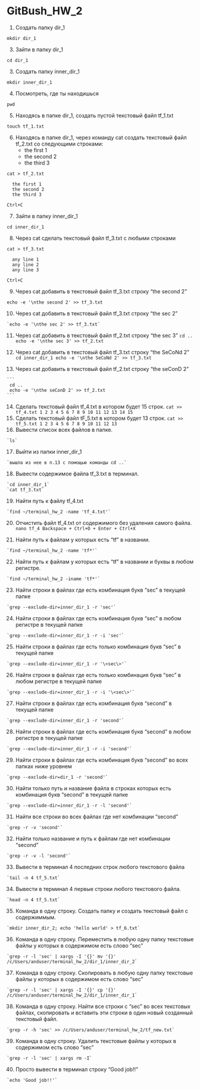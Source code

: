 # GitBush_HW_2

 1. Создать папку dir_1
   
   `mkdir dir_1`
   
 3. Зайти в папку dir_1
   
   `cd dir_1`
   
 3. Создать папку inner_dir_1
   
   `mkdir inner_dir_1`
   
 4. Посмотреть, где ты находишься
  
   `pwd`
  
 5. Находясь в папке dir_1, создать пустой текстовый файл tf_1.txt
  
   `touch tf_1.txt`
  
 6. Находясь в папке dir_1, через команду cat создать текстовый файл tf_2.txt со следующими строками:
    - the first 1
    - the second 2
    - the third 3
  
  ```
  cat > tf_2.txt

    the first 1
    the second 2
    the third 3
    
  Ctrl+C
 ```
 7. Зайти в папку inner_dir_1
 
   `cd inner_dir_1`
 
 8. Через cat сделать текстовый файл tf_3.txt  c любыми строками
   
   ``` 
   cat > tf_3.txt
 
     any line 1
     any line 2
     any line 3
     
   Ctrl+C
  ```
 9. Через cat добавить в текстовый файл tf_3.txt строку “the second 2”
   
   `echo -e '\nthe second 2' >> tf_3.txt`
   
 10. Через cat добавить в текстовый файл tf_3.txt строку “the sec 2”

    `echo -e '\nthe sec 2' >> tf_3.txt`

 11. Через cat добавить в текстовый файл tf_2.txt строку “the sec 3”
    ```
     cd ..
     echo -e '\nthe sec 3' >> tf_2.txt
    ```
   
 12. Через cat добавить в текстовый файл tf_3.txt строку “the SeCoNd 2”
    ```
     cd inner_dir_1
     echo -e '\nthe SeCoNd 2' >> tf_3.txt
    ```
 13. Через cat добавить в текстовый файл tf_2.txt строку “the seConD 2”
   
    ```
     cd ..
     echo -e '\nthe seConD 2' >> tf_2.txt
    ```
 14. Сделать текстовый файл tf_4.txt в котором будет 15 строк.
    ```
    cat >> tf_4.txt
      1
      2
      3
      4
      5
      6
      7
      8
      9
      10
      11
      12
      13
      14
      15
    ```
 15. Сделать текстовый файл tF_5.txt в котором будет 13 строк.
    ```
    cat >> tf_5.txt
      1
      2
      3
      4
      5
      6
      7
      8
      9
      10
      11
      12
      13
    ```
 16. Вывести список всех файлов в папке.

    `ls`

 17. Выйти из папки inner_dir_1
 
    `вышла из нее в п.13 с помощью команды cd ..`
   
 18. Вывести содержимое файла tf_3.txt в терминал.
 
    `cd inner_dir_1`
    `cat tf_3.txt`
    
 19. Найти путь к файлу tf_4.txt

    `find ~/terminal_hw_2 -name 'tf_4.txt'`
    
 20. Отчистить файл tf_4.txt от содержимого без удаления самого файла.
    ```
     nano tf_4
     Backspace + Ctrl+O + Enter + Ctrl+X
    ```
    
 21. Найти путь к файлам у которых есть  “tf” в названии.
   
    `find ~/terminal_hw_2 -name 'tf*'`
    
 22. Найти путь к файлам у которых есть  “tf” в названии и буквы в любом регистре.

    `find ~/terminal_hw_2 -iname 'tf*'`
   
 23. Найти строки в файлах где есть комбинация букв “sec” в текущей папке

    `grep --exclude-dir=inner_dir_1 -r 'sec'`
   
 24. Найти строки в файлах где есть комбинация букв “sec” в любом регистре в текущей папке

    `grep --exclude-dir=inner_dir_1 -r -i 'sec'`
   
 25. Найти строки в файлах где есть только комбинация букв “sec” в текущей папке

    `grep --exclude-dir=inner_dir_1 -r '\<sec\>'`
   
 26. Найти строки в файлах где есть только комбинация букв “sec” в любом регистре в текущей папке
  
    `grep --exclude-dir=inner_dir_1 -r -i '\<sec\>'`
   
 27. Найти строки в файлах где есть комбинация букв “second” в текущей папке

    `grep --exclude-dir=inner_dir_1 -r 'second'`
    
 28. Найти строки в файлах где есть комбинация букв “second” в любом регистре в текущей папке

    `grep --exclude-dir=inner_dir_1 -r -i 'second'`
     
 29. Найти строки в файлах где есть комбинация букв “second” во всех папках ниже уровнем
    
    `grep --exclude-dir=dir_1 -r 'second'`
     
 30. Найти только путь и название файла в строках которых есть комбинация букв “second” в текущей папке

    `grep --exclude-dir=inner_dir_1 -r -l 'second'`
     
 31. Найти все строки во всех файлах где нет комбинации “second”

    `grep -r -v 'second'`
     
 32. Найти только название и путь к файлам где нет комбинации “second”
    
    `grep -r -v -l 'second'`
   
 33. Вывести в терминал 4 последних строк любого текстового файла
   
    `tail -n 4 tf_5.txt`
    
 34. Вывести в терминал 4 первые строки любого текстового файла.
   
    `head -n 4 tf_5.txt`
   
 35. Команда в одну строку. Создать папку и создать текстовый файл с содержиммым.

    `mkdir inner_dir_2; echo 'hello world' > tf_6.txt`
   
 36. Команда в одну строку. Переместить в любую одну папку текстовые файлы у которых в содержимом есть слово “sec”

    `grep -r -l 'sec' | xargs -I '{}' mv '{}' /c/Users/anduser/terminal_hw_2/dir_1/inner_dir_2`
   
 37. Команда в одну строку. Скопировать в любую одну папку текстовые файлы у которых в содержимом есть слово “sec”

    `grep -r -l 'sec' | xargs -I '{}' cp '{}' /c/Users/anduser/terminal_hw_2/dir_1/inner_dir_1`
   
 38. Команда в одну строку. Найти все строки c “sec” во всех текстовых файлах, скопировать и вставить эти строки в один новый созданный текстовый файл.

    `grep -r -h 'sec' >> /c/Users/anduser/terminal_hw_2/tf_new.txt`
   
 39. Команда в одну строку. Удалить текстовые файлы у которых в содержимом есть слово “sec”

    `grep -r -l 'sec' | xargs rm -I`
    
 40. Просто вывести в терминал строку “Good job!!”

    `echo 'Good job!!'`

